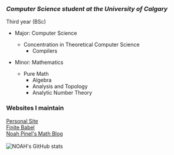 ### ***Computer Science student at the University of Calgary*** 
Third year (BSc)
* Major: Computer Science 
  * Concentration in Theoretical Computer Science
      * Compilers
       
* Minor: Mathematics
  * Pure Math
    * Algebra
     * Analysis and Topology 
      * Analytic Number Theory


### Websites I maintain
[Personal Site](http://noah.binaryfox.ca/)\
[Finite Babel](https://noahpinel.github.io/FiniteBabel/)\
[Noah Pinel's Math Blog](https://noahpinel.github.io/NoahPinelsMathBlog/index.html)\
\
![NOAH's GitHub stats](https://github-readme-stats.vercel.app/api?username=NoahPinel&theme=react&show_icons=true&count_private=true)








